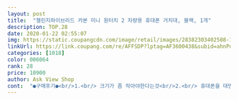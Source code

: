 ```yaml
---
layout: post 
title:  "챌린지하이브리드 카본 미니 원터치 2 차량용 휴대폰 거치대, 블랙, 1개" 
description: TOP.28 
date: 2020-01-22 02:55:07 
img: https://static.coupangcdn.com/image/retail/images/28382303402508-1abab651-c892-4de1-8a6d-66a8fbc0b626.jpg 
linkUrl: https://link.coupang.com/re/AFFSDP?lptag=AF3600438&subid=ahnPublicAsk&pageKey=330554107&itemId=1056420371&vendorItemId=5529449382&traceid=V0-113-a8b0b06acc9598e2 
categories: [1018] 
color: 006064 
rank: 28 
price: 10900 
author: Ask View Shop 
cont:  "●구매후기●<br/>1.<br/> 크기가 좀 작아야한다는것<br/>2.<br/> 휴대폰을 대면 자동으로 잡아주는 원터치 기능이 있어야 할 것<br/>3.<br/> 튼튼할 것<br/>360도 회전도 되니 원하던 바로 그 제품이라 구매ㅎㅎ<br/>4.<br/> 방향 전환이 가능해야할 것<br/>● 성능 만족도 : 저는 다 필요없고 튼튼하니 잘 잡아주고 안 떨어지는 거치대면 족했습니다.<br/> 디자인은 좀 후줄근 하지만 대시보드위에서도 쫀쫀하니 잘 달라붙고 튼튼해보이네요.<br/> 노트10인데 잘 잡아주고 잘 흔들리지도 않습니다.<br/> 한달 후에 다시 보겠지만 설치 후 보니 매우 튼튼해 보입니다.<br/><br/>●배송 : 쿠팡배송 좋죠 빠르고<br/>●상품 외관 : 카본 어쩌고 하길레 뭔가 있어보였지만 그냥 플라스틱인데 카본소재처럼 모양 땄다고 홍보하는데 좀 그러네요 ㅋ 좀 후줄근 해 보입니다 ㅋ 뭐 거치대 디자인 이뻐 봤자 거기서 거기니 그려러니 합니다.<br/> 마감처리도 그저 그렇습니다.<br/><br/>●포장 : 사진 처럼 박스 다 찌그러져 왔습니다.<br/> 내용물에는 큰 이상 없어보여서 그냥 씁니다.<br/><br/>기존 거치대가 유리에 달아논건데 자꾸 떨어져서 짜증나서 튼튼한거 찾다가 이 상품이 평가들이 좋고 가격도 나쁘지 않아서 이거 구입했네요.<br/> 대시보드 거치대는 처음이라... <br/><br/>기존에 가지고 있던 거치대가 좀 커보이는 느낌이라 작은 제품으로 구매했어요~<br/>네비용으로 무선기능 없는 공폰으로 쓰고 있으니 저한테는 딱이였어요^^<br/>아쉬운 점은 무선충전 기능이 없는 것인데<br/>원터치기능이라 사용할때도 착 잡아줘서 좋고<br/>이걸 다 충족하는 것이 바로 이것!!ㅋㅋㅋ 사이즈는 작은데 튼튼하게 나온 제품이더라구요~<br/>이렇게 딱 4가지 였어요!!<br/>저는 전자동 무선 충전 다 필요없고 그냥 튼튼하면 굿입니다.<br/> 첫날 설치한거 봐서는 포장 빼곤 백점입니다.<br/> 한번 써보고 나중에 후기 달께요.<br/> 한번이라도 대시보드에서 떨어지면 별점 확 깍아야 겠어요.<br/> ㅋㅋㅋ<br/>제가 본 부분은<br/>처음 받았을 때 느낌은 설명서도 없고 조립해야 하는 부분에서  약간 허접하다 생각이 들었어요.<br/> 하지만 실제 차량에 설치하고 사용해 보니 가격대비 좋고 튼튼하네요.<br/> 비슷한 가격대를 몇개 사용해 본 경험으로 이 제품이 품질은 제일 좋은 것 같아요.<br/><br/>" 
---
```

